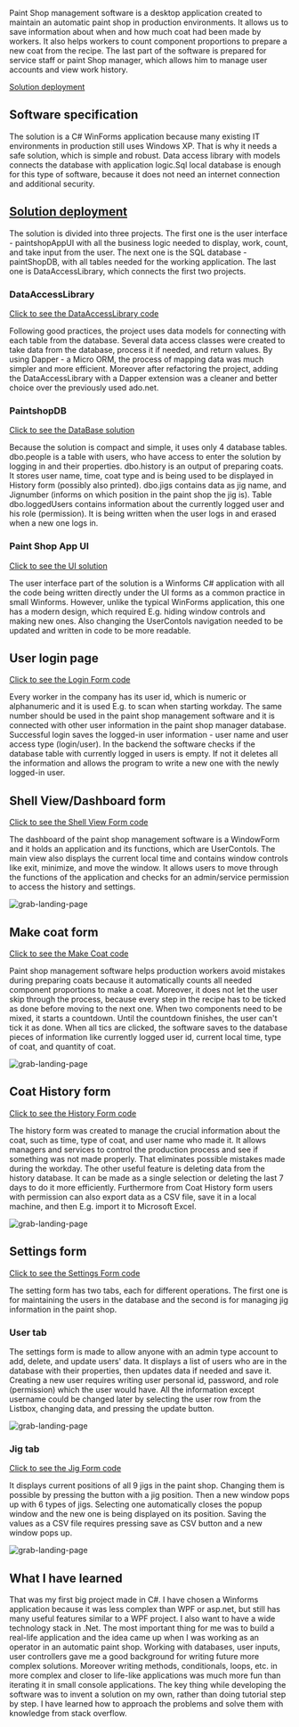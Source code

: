 <p>Paint Shop management software is a desktop application created to maintain an automatic paint shop in production environments. It allows us to save information about when and how much coat had been made by workers. It also helps workers to count component proportions to prepare a new coat from the recipe. The last part of the software is prepared for service staff or paint Shop manager, which allows him to manage user accounts and view work history.</p>

<a href="#solutiondeployment">Solution deployment</a>

<h2>Software specification</h2>
<p>The solution is a C# WinForms application because many existing IT environments in production still uses Windows XP. That is why it needs a safe solution, which is simple and robust. Data access library with models connects the database with application logic.Sql local database is enough for this type of software, because it does not need an internet connection and additional security.</p>

<h2><a href="#solutiondeployment">Solution deployment</a></h2>
<p>The solution is divided into three projects. The first one is the user interface - paintshopAppUI with all the business logic needed to display, work, count, and take input from the user. The next one is the SQL database - paintShopDB, with all tables needed for the working application. The last one is DataAccessLibrary, which connects the first two projects.</p>

<h3>DataAccessLibrary</h2>
<p><a href="https://github.com/jakubsulej/Desktop-App-for-painshop/tree/master/DataAccessLibrary">Click to see the DataAccessLibrary code</a></p>
<p>Following good practices, the project uses data models for connecting with each table from the database. Several data access classes were created to take data from the database, process it if needed, and return values. By using Dapper - a Micro ORM, the process of mapping data was much simpler and more efficient. Moreover after refactoring the project, adding the DataAccessLibrary with a Dapper extension was a cleaner and better choice over the previously used ado.net.</p>

<h3>PaintshopDB</h3>
<p><a href="https://github.com/jakubsulej/Desktop-App-for-painshop/tree/master/PaintshopData/dbo/Tables">Click to see the DataBase solution</a></p>
<p>Because the solution is compact and simple, it uses only 4 database tables. dbo.people is a table with users, who have access to enter the solution by logging in and their properties. dbo.history is an output of preparing coats. It stores user name, time, coat type and is being used to be displayed in History form (possibly also printed). dbo.jigs contains data as jig name, and Jignumber (informs on which position in the paint shop the jig is). Table dbo.loggedUsers contains information about the currently logged user and his role (permission). It is being written when the user logs in and erased when a new one logs in.</p>

<h3>Paint Shop App UI</h3>
<p><a href="https://github.com/jakubsulej/Desktop-App-for-painshop/tree/master/Test%20działania%20aplikacji/Views">Click to see the UI solution</a></p>
<p>The user interface part of the solution is a Winforms C# application with all the code being written directly under the UI forms as a common practice in small Winforms. However, unlike the typical WinForms application, this one has a modern design, which required E.g. hiding window controls and making new ones. Also changing the UserContols navigation needed to be updated and written in code to be more readable.</p>

<h2>User login page</h2>
<p><a href="https://github.com/jakubsulej/Desktop-App-for-painshop/blob/master/Test%20dzia%C5%82ania%20aplikacji/Views/Login.cs">Click to see the Login Form code</a></p>
Every worker in the company has its user id, which is numeric or alphanumeric and it is used E.g. to scan when starting workday. The same number should be used in the paint shop management software and it is connected with other user information in the paint shop manager database. Successful login saves the logged-in user information - user name and user access type (login/user).
In the backend the software checks if the database table with currently logged in users is empty. If not it deletes all the information and allows the program to write a new one with the newly logged-in user.

<h2>Shell View/Dashboard form</h2>
<p><a href="https://github.com/jakubsulej/Desktop-App-for-painshop/blob/master/Test%20dzia%C5%82ania%20aplikacji/Views/MainForm.cs">Click to see the Shell View Form code</a></p>
<p>The dashboard of the paint shop management software is a WindowForm and it holds an application and its functions, which are UserContols. The main view also displays the current local time and contains window controls like exit, minimize, and move the window. It allows users to move through the functions of the application and checks for an admin/service permission to access the history and settings.</p>

![grab-landing-page](https://github.com/jakubsulej/Desktop-App-for-painshop/blob/master/Test%20dzia%C5%82ania%20aplikacji/Media/Gif/coatMakeHistory.gif)

<h2>Make coat form</h2>
<p><a href="https://github.com/jakubsulej/Desktop-App-for-painshop/blob/master/Test%20dzia%C5%82ania%20aplikacji/Views/CoatViews/CoatACount.cs">Click to see the Make Coat code</a></p>
<p>Paint shop management software helps production workers avoid mistakes during preparing coats because it automatically counts all needed component proportions to make a coat. Moreover, it does not let the user skip through the process, because every step in the recipe has to be ticked as done before moving to the next one. When two components need to be mixed, it starts a countdown. Until the countdown finishes, the user can't tick it as done.
When all tics are clicked, the software saves to the database pieces of information like currently logged user id, current local time, type of coat, and quantity of coat.</p>

![grab-landing-page](https://github.com/jakubsulej/Desktop-App-for-painshop/blob/master/Test%20dzia%C5%82ania%20aplikacji/Media/Gif/makeCoat.gif)

<h2>Coat History form</h2>
<p><a href="https://github.com/jakubsulej/Desktop-App-for-painshop/blob/master/Test%20dzia%C5%82ania%20aplikacji/Views/LackHistoryForm.cs">Click to see the History Form code</a></p>
<p>The history form was created to manage the crucial information about the coat, such as time, type of coat, and user name who made it. It allows managers and services to control the production process and see if something was not made properly. That eliminates possible mistakes made during the workday.
The other useful feature is deleting data from the history database. It can be made as a single selection or deleting the last 7 days to do it more efficiently.
Furthermore from Coat History form users with permission can also export data as a CSV file, save it in a local machine, and then E.g.  import it to Microsoft Excel.</p>

![grab-landing-page](https://github.com/jakubsulej/Desktop-App-for-painshop/blob/master/Test%20dzia%C5%82ania%20aplikacji/Media/Gif/coatMakeHistory.gif)

<h2>Settings form</h2>
<p><a href="https://github.com/jakubsulej/Desktop-App-for-painshop/blob/master/Test%20dzia%C5%82ania%20aplikacji/Views/SettingForm.cs">Click to see the Settings Form code</a></p>
<p>The setting form has two tabs, each for different operations. The first one is for maintaining the users in the database and the second is for managing jig information in the paint shop.<p>

<h3>User tab</h3>
<p>The settings form is made to allow anyone with an admin type account to add, delete, and update users' data. It displays a list of users who are in the database with their properties, then updates data if needed and save it. Creating a new user requires writing user personal id, password, and role (permission) which the user would have. All the information except username could be changed later by selecting the user row from the Listbox, changing data, and pressing the update button.

![grab-landing-page](https://github.com/jakubsulej/Desktop-App-for-painshop/blob/master/Test%20dzia%C5%82ania%20aplikacji/Media/Gif/settingsFormUsers.gif)
  
<h3>Jig tab</h3>
<p><a href="https://github.com/jakubsulej/Desktop-App-for-painshop/blob/master/Test%20dzia%C5%82ania%20aplikacji/Views/JigViews/JigsSelector1.cs">Click to see the Jig Form code</a></p>
It displays current positions of all 9 jigs in the paint shop. Changing them is possible by pressing the button with a jig position. Then a new window pops up with 6 types of jigs. Selecting one automatically closes the popup window and the new one is being displayed on its position. Saving the values as a CSV file requires pressing save as CSV button and a new window pops up.</p>

![grab-landing-page](https://github.com/jakubsulej/Desktop-App-for-painshop/blob/master/Test%20dzia%C5%82ania%20aplikacji/Media/Gif/settingsFormJigs.gif)

<h2>What I have learned</h2>
<p>That was my first big project made in C#. I have chosen a Winforms application because it was less complex than WPF or asp.net, but still has many useful features similar to a WPF project. I also want to have a wide technology stack in .Net. 
The most important thing for me was to build a real-life application and the idea came up when I was working as an operator in an automatic paint shop. Working with databases, user inputs, user controllers gave me a good background for writing future more complex solutions. Moreover writing methods, conditionals, loops, etc. in more complex and closer to life-like applications was much more fun than iterating it in small console applications.
The key thing while developing the software was to invent a solution on my own, rather than doing tutorial step by step. I have learned how to approach the problems and solve them with knowledge from stack overflow.</p>
